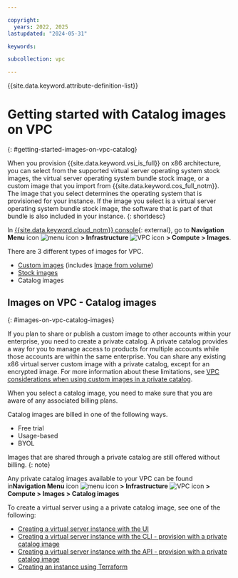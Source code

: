 ```yaml
---

copyright:
  years: 2022, 2025
lastupdated: "2024-05-31"

keywords:

subcollection: vpc

---
```


{{site.data.keyword.attribute-definition-list}}

# Getting started with Catalog images on VPC
{: #getting-started-images-on-vpc-catalog}

When you provision {{site.data.keyword.vsi_is_full}} on x86 architecture, you can select from the supported virtual server operating system stock images, the virtual server operating system bundle stock image, or a custom image that you import from {{site.data.keyword.cos_full_notm}}. The image that you select determines the operating system that is provisioned for your instance. If the image you select is a virtual server operating system bundle stock image, the software that is part of that bundle is also included in your instance.
{: shortdesc}

In [{{site.data.keyword.cloud_notm}} console](/login){: external}, go to **Navigation Menu** icon ![menu icon](../../icons/icon_hamburger.svg) **> Infrastructure** ![VPC icon](../../icons/vpc.svg) **> Compute > Images**.

There are 3 different types of images for VPC.
* [Custom images](/docs/vpc?topic=vpc-planning-custom-images) (includes [Image from volume](/docs/vpc?topic=vpc-image-from-volume-vpc))
* [Stock images](/docs/vpc?topic=vpc-getting-started-images-on-vpc-stock&interface=api)
* Catalog images

## Images on VPC - Catalog images
{: #images-on-vpc-catalog-images}

If you plan to share or publish a custom image to other accounts within your enterprise, you need to create a private catalog. A private catalog provides a way for you to manage access to products for multiple accounts while those accounts are within the same enterprise. You can share any existing x86 virtual server custom image with a private catalog, except for an encrypted image. For more information about these limitations, see [VPC considerations when using custom images in a private catalog](/docs/vpc?topic=vpc-custom-image-cloud-private-catalog&interface=api).

When you select a catalog image, you need to make sure that you are aware of any associated billing plans.

Catalog images are billed in one of the following ways.

* Free trial
* Usage-based
* BYOL

Images that are shared through a private catalog are still offered without billing.
{: note}

Any private catalog images available to your VPC can be found in**Navigation Menu** icon ![menu icon](../icons/icon_hamburger.svg) **> Infrastructure** ![VPC icon](../../icons/vpc.svg) **> Compute > Images > Catalog images**

To create a virtual server using a a private catalog image, see one of the following:
* [Creating a virtual server instance with the UI](/docs/vpc?topic=vpc-creating-virtual-servers&interface=ui#creating-virtual-servers-ui)
* [Creating a virtual server instance with the CLI - provision with a private catalog image](/docs/vpc?topic=vpc-creating-virtual-servers&interface=cli#instance-create-from-private-catalog-image-cli)
* [Creating a virtual server instance with the API - provision with a private catalog image](/docs/vpc?topic=vpc-creating-virtual-servers&interface=api#create-instance-private-catalog-image-api)
* [Creating an instance using Terraform](/docs/vpc?topic=vpc-creating-virtual-servers&interface=terraform#create-instance-using-terraform)
